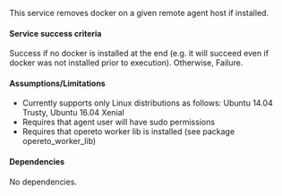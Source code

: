 This service removes docker on a given remote agent host if installed. 

#### Service success criteria
Success if no docker is installed at the end (e.g. it will succeed even if docker was not installed prior to execution). Otherwise, Failure.

#### Assumptions/Limitations
* Currently supports only Linux distributions as follows: Ubuntu 14.04 Trusty, Ubuntu 16.04 Xenial
* Requires that agent user will have sudo permissions
* Requires that opereto worker lib is installed (see package opereto_worker_lib)

#### Dependencies
No dependencies.